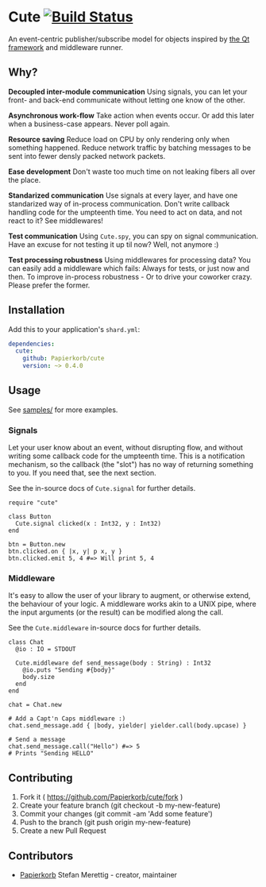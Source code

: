# Cute [![Build Status](https://travis-ci.org/Papierkorb/cute.svg?branch=master)](https://travis-ci.org/Papierkorb/cute)

An event-centric publisher/subscribe model for objects inspired by [the Qt framework](https://www.qt.io/)
and middleware runner.

## Why?

**Decoupled inter-module communication**  Using signals, you can let your front-
and back-end communicate without letting one know of the other.

**Asynchronous work-flow** Take action when events occur.  Or add this later
when a business-case appears.  Never poll again.

**Resource saving** Reduce load on CPU by only rendering only when something
happened.  Reduce network traffic by batching messages to be sent into fewer
densly packed network packets.

**Ease development** Don't waste too much time on not leaking fibers all over
the place.

**Standarized communication** Use signals at every layer, and have one
standarized way of in-process communication.  Don't write callback handling
code for the umpteenth time.  You need to act on data, and not react to it?
See middlewares!

**Test communication** Using `Cute.spy`, you can spy on signal communication.
Have an excuse for not testing it up til now?  Well, not anymore :)

**Test processing robustness** Using middlewares for processing data?  You can
easily add a middleware which fails: Always for tests, or just now and then.
To improve in-process robustness - Or to drive your coworker crazy.
Please prefer the former.

## Installation

Add this to your application's `shard.yml`:

```yaml
dependencies:
  cute:
    github: Papierkorb/cute
    version: ~> 0.4.0
```

## Usage

See [samples/](https://github.com/Papierkorb/cute/tree/master/samples) for more examples.

### Signals

Let your user know about an event, without disrupting flow, and without writing
some callback code for the umpteenth time.  This is a notification mechanism,
so the callback (the "slot") has no way of returning something to you.  If you
need that, see the next section.

See the in-source docs of `Cute.signal` for further details.

```crystal
require "cute"

class Button
  Cute.signal clicked(x : Int32, y : Int32)
end

btn = Button.new
btn.clicked.on { |x, y| p x, y }
btn.clicked.emit 5, 4 #=> Will print 5, 4
```

### Middleware

It's easy to allow the user of your library to augment, or otherwise extend,
the behaviour of your logic.  A middleware works akin to a UNIX pipe, where
the input arguments (or the result) can be modified along the call.

See the `Cute.middleware` in-source docs for further details.

```crystal
class Chat
  @io : IO = STDOUT

  Cute.middleware def send_message(body : String) : Int32
    @io.puts "Sending #{body}"
    body.size
  end
end

chat = Chat.new

# Add a Capt'n Caps middleware :)
chat.send_message.add { |body, yielder| yielder.call(body.upcase) }

# Send a message
chat.send_message.call("Hello") #=> 5
# Prints "Sending HELLO"
```

## Contributing

1. Fork it ( https://github.com/Papierkorb/cute/fork )
2. Create your feature branch (git checkout -b my-new-feature)
3. Commit your changes (git commit -am 'Add some feature')
4. Push to the branch (git push origin my-new-feature)
5. Create a new Pull Request

## Contributors

- [Papierkorb](https://github.com/Papierkorb) Stefan Merettig - creator, maintainer
